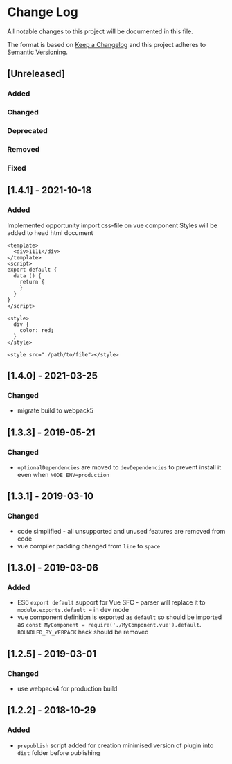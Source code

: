 # Change Log
All notable changes to this project will be documented in this file.

The format is based on [Keep a Changelog](http://keepachangelog.com/)
and this project adheres to [Semantic Versioning](http://semver.org/).

## [Unreleased]
### Added

### Changed

### Deprecated

### Removed

### Fixed

## [1.4.1] - 2021-10-18
### Added
Implemented opportunity import css-file on vue component
Styles will be added to head html document

```vue
<template>
  <div>1111</div>
</template>
<script>
export default {
  data () {
    return {
    }
  }
}
</script>

<style>
  div {
    color: red;
  }
</style>

<style src="./path/to/file"></style>
```

## [1.4.0] - 2021-03-25
### Changed
 - migrate build to webpack5

## [1.3.3] - 2019-05-21
### Changed
 - `optionalDependencies` are moved to `devDependencies` to prevent install it even when `NODE_ENV=production`
 
## [1.3.1] - 2019-03-10
### Changed
 - code simplified - all unsupported and unused features are removed from code
 - vue compiler padding changed from `line` to `space`

## [1.3.0] - 2019-03-06
### Added
 - ES6 `export default` support for Vue SFC - parser will replace it to `module.exports.default =` in dev mode
 - vue component definition is exported as `default` so should be imported as 
   `const MyComponent = require('./MyComponent.vue').default`. `BOUNDLED_BY_WEBPACK` hack should be removed
      
## [1.2.5] - 2019-03-01
### Changed
 - use webpack4 for production build

## [1.2.2] - 2018-10-29
### Added
 - `prepublish` script added for creation minimised version of plugin into `dist` folder before publishing 
 